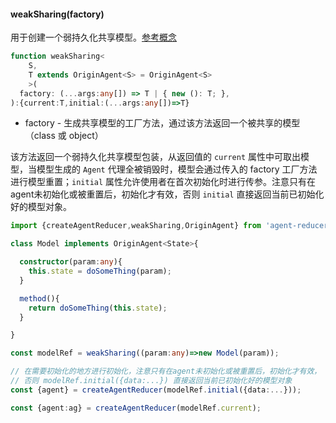 #### weakSharing(factory)

用于创建一个弱持久化共享模型。[参考概念](https://github.com/filefoxper/agent-reducer/blob/master/documents/zh/introduction/concept.md)

```typescript
function weakSharing<
    S,
    T extends OriginAgent<S> = OriginAgent<S>
    >(
  factory: (...args:any[]) => T | { new (): T; },
):{current:T,initial:(...args:any[])=>T}
```

* factory - 生成共享模型的工厂方法，通过该方法返回一个被共享的模型（class 或 object）
  
该方法返回一个弱持久化共享模型包装，从返回值的 `current` 属性中可取出模型，当模型生成的 `Agent` 代理全被销毁时，模型会通过传入的 factory 工厂方法进行模型重置；`initial` 属性允许使用者在首次初始化时进行传参。注意只有在agent未初始化或被重置后，初始化才有效，否则  `initial` 直接返回当前已初始化好的模型对象。

```typescript
import {createAgentReducer,weakSharing,OriginAgent} from 'agent-reducer';

class Model implements OriginAgent<State>{

  constructor(param:any){
    this.state = doSomeThing(param);
  }

  method(){
    return doSomeThing(this.state);
  }

}

const modelRef = weakSharing((param:any)=>new Model(param));

// 在需要初始化的地方进行初始化，注意只有在agent未初始化或被重置后，初始化才有效，
// 否则 modelRef.initial({data:...}) 直接返回当前已初始化好的模型对象
const {agent} = createAgentReducer(modelRef.initial({data:...}));

const {agent:ag} = createAgentReducer(modelRef.current);
```